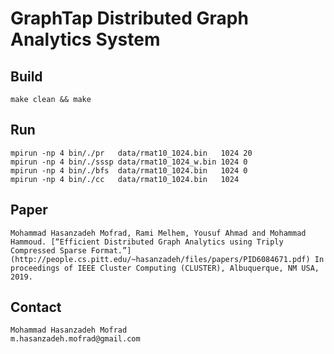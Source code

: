 # GraphTap Distributed Graph Analytics System

## Build
    make clean && make

## Run
    mpirun -np 4 bin/./pr   data/rmat10_1024.bin   1024 20
    mpirun -np 4 bin/./sssp data/rmat10_1024_w.bin 1024 0
    mpirun -np 4 bin/./bfs  data/rmat10_1024.bin   1024 0
    mpirun -np 4 bin/./cc   data/rmat10_1024.bin   1024

## Paper
    Mohammad Hasanzadeh Mofrad, Rami Melhem, Yousuf Ahmad and Mohammad Hammoud. [“Efficient Distributed Graph Analytics using Triply Compressed Sparse Format.”](http://people.cs.pitt.edu/~hasanzadeh/files/papers/PID6084671.pdf) In proceedings of IEEE Cluster Computing (CLUSTER), Albuquerque, NM USA, 2019.

## Contact
    Mohammad Hasanzadeh Mofrad
    m.hasanzadeh.mofrad@gmail.com
